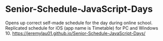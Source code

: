 # Senior-Schedule-JavaScript-Days
Opens up correct self-made schedule for the day during online school.
Replicated schedule for iOS (app name is Timetable) for PC and Windows 10.
https://jeremylau01.github.io/Senior-Schedule-JavaScript-Days/
